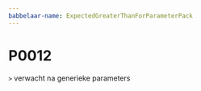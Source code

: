 ```yaml
---
babbelaar-name: ExpectedGreaterThanForParameterPack
---
```

# P0012
`>` verwacht na generieke parameters
